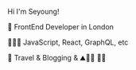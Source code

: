 Hi I'm Seyoung!

📍 FrontEnd Developer in London

👩🏻‍💻 JavaScript, React, GraphQL, etc

🧡 Travel & Blogging & ⛰️🏄‍♀️ 👩‍🍳

<!--
**SeyoungJoo/SeyoungJoo** is a ✨ _special_ ✨ repository because its `README.md` (this file) appears on your GitHub profile.

Here are some ideas to get you started:

- 🔭 I’m currently working on ...
- 🌱 I’m currently learning ...
- 👯 I’m looking to collaborate on ...
- 🤔 I’m looking for help with ...
- 💬 Ask me about ...
- 📫 How to reach me: ...
- 😄 Pronouns: ...
- ⚡ Fun fact: ...
-->
